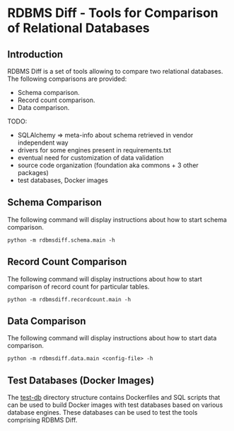 # RDBMS Diff - Tools for Comparison of Relational Databases

## Introduction
RDBMS Diff is a set of tools allowing to compare two relational databases. The following comparisons are provided:
* Schema comparison.
* Record count comparison.
* Data comparison.

TODO:
- SQLAlchemy => meta-info about schema retrieved in vendor independent way
- drivers for some engines present in requirements.txt
- eventual need for customization of data validation
- source code organization (foundation aka commons + 3 other packages)
- test databases, Docker images

## Schema Comparison
The following command will display instructions about how to start schema comparison.
```
python -m rdbmsdiff.schema.main -h
```

## Record Count Comparison
The following command will display instructions about how to start comparison of record count for particular tables.
```
python -m rdbmsdiff.recordcount.main -h
```

## Data Comparison
The following command will display instructions about how to start data comparison.
```
python -m rdbmsdiff.data.main <config-file> -h
```

## Test Databases (Docker Images)
The [test-db](./test-db) directory structure contains Dockerfiles and SQL scripts that can be used to build Docker images with test databases based on various database engines. These databases can be used to test the tools comprising RDBMS Diff.
